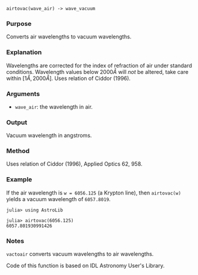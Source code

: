 ```
airtovac(wave_air) -> wave_vacuum
```

### Purpose

Converts air wavelengths to vacuum wavelengths.

### Explanation

Wavelengths are corrected for the index of refraction of air under standard conditions. Wavelength values below $2000 Å$ will *not* be altered, take care within $[1 Å, 2000 Å]$.  Uses relation of Ciddor (1996).

### Arguments

  * `wave_air`: the wavelength in air.

### Output

Vacuum wavelength in angstroms.

### Method

Uses relation of Ciddor (1996), Applied Optics 62, 958.

### Example

If the air wavelength is `w = 6056.125` (a Krypton line), then `airtovac(w)` yields a vacuum wavelength of `6057.8019`.

```jldoctest
julia> using AstroLib

julia> airtovac(6056.125)
6057.801930991426
```

### Notes

`vactoair` converts vacuum wavelengths to air wavelengths.

Code of this function is based on IDL Astronomy User's Library.
